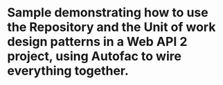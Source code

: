 # Sample demonstrating how to use the Repository and the Unit of work design patterns in a Web API 2 project, using Autofac to wire everything together.
